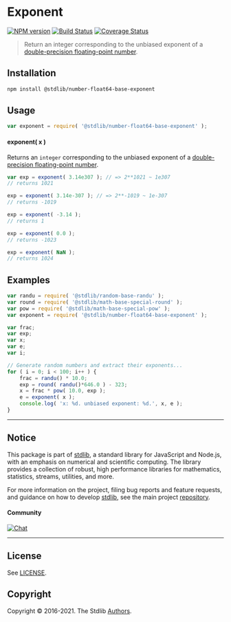 <!--

@license Apache-2.0

Copyright (c) 2018 The Stdlib Authors.

Licensed under the Apache License, Version 2.0 (the "License");
you may not use this file except in compliance with the License.
You may obtain a copy of the License at

   http://www.apache.org/licenses/LICENSE-2.0

Unless required by applicable law or agreed to in writing, software
distributed under the License is distributed on an "AS IS" BASIS,
WITHOUT WARRANTIES OR CONDITIONS OF ANY KIND, either express or implied.
See the License for the specific language governing permissions and
limitations under the License.

-->

# Exponent

[![NPM version][npm-image]][npm-url] [![Build Status][test-image]][test-url] [![Coverage Status][coverage-image]][coverage-url] <!-- [![dependencies][dependencies-image]][dependencies-url] -->

> Return an integer corresponding to the unbiased exponent of a [double-precision floating-point number][ieee754].

<section class="installation">

## Installation

```bash
npm install @stdlib/number-float64-base-exponent
```

</section>

<section class="usage">

## Usage

```javascript
var exponent = require( '@stdlib/number-float64-base-exponent' );
```

#### exponent( x )

Returns an `integer` corresponding to the unbiased exponent of a [double-precision floating-point number][ieee754].

```javascript
var exp = exponent( 3.14e307 ); // => 2**1021 ~ 1e307
// returns 1021

exp = exponent( 3.14e-307 ); // => 2**-1019 ~ 1e-307
// returns -1019

exp = exponent( -3.14 );
// returns 1

exp = exponent( 0.0 );
// returns -1023

exp = exponent( NaN );
// returns 1024
```

</section>

<!-- /.usage -->

<section class="examples">

## Examples

<!-- eslint no-undef: "error" -->

```javascript
var randu = require( '@stdlib/random-base-randu' );
var round = require( '@stdlib/math-base-special-round' );
var pow = require( '@stdlib/math-base-special-pow' );
var exponent = require( '@stdlib/number-float64-base-exponent' );

var frac;
var exp;
var x;
var e;
var i;

// Generate random numbers and extract their exponents...
for ( i = 0; i < 100; i++ ) {
    frac = randu() * 10.0;
    exp = round( randu()*646.0 ) - 323;
    x = frac * pow( 10.0, exp );
    e = exponent( x );
    console.log( 'x: %d. unbiased exponent: %d.', x, e );
}
```

</section>

<!-- /.examples -->

<!-- Section for related `stdlib` packages. Do not manually edit this section, as it is automatically populated. -->

<section class="related">

</section>

<!-- /.related -->

<!-- Section for all links. Make sure to keep an empty line after the `section` element and another before the `/section` close. -->


<section class="main-repo" >

* * *

## Notice

This package is part of [stdlib][stdlib], a standard library for JavaScript and Node.js, with an emphasis on numerical and scientific computing. The library provides a collection of robust, high performance libraries for mathematics, statistics, streams, utilities, and more.

For more information on the project, filing bug reports and feature requests, and guidance on how to develop [stdlib][stdlib], see the main project [repository][stdlib].

#### Community

[![Chat][chat-image]][chat-url]

---

## License

See [LICENSE][stdlib-license].


## Copyright

Copyright &copy; 2016-2021. The Stdlib [Authors][stdlib-authors].

</section>

<!-- /.stdlib -->

<!-- Section for all links. Make sure to keep an empty line after the `section` element and another before the `/section` close. -->

<section class="links">

[npm-image]: http://img.shields.io/npm/v/@stdlib/number-float64-base-exponent.svg
[npm-url]: https://npmjs.org/package/@stdlib/number-float64-base-exponent

[test-image]: https://github.com/stdlib-js/number-float64-base-exponent/actions/workflows/test.yml/badge.svg
[test-url]: https://github.com/stdlib-js/number-float64-base-exponent/actions/workflows/test.yml

[coverage-image]: https://img.shields.io/codecov/c/github/stdlib-js/number-float64-base-exponent/main.svg
[coverage-url]: https://codecov.io/github/stdlib-js/number-float64-base-exponent?branch=main

<!--

[dependencies-image]: https://img.shields.io/david/stdlib-js/number-float64-base-exponent.svg
[dependencies-url]: https://david-dm.org/stdlib-js/number-float64-base-exponent/main

-->

[chat-image]: https://img.shields.io/gitter/room/stdlib-js/stdlib.svg
[chat-url]: https://gitter.im/stdlib-js/stdlib/

[stdlib]: https://github.com/stdlib-js/stdlib

[stdlib-authors]: https://github.com/stdlib-js/stdlib/graphs/contributors

[stdlib-license]: https://raw.githubusercontent.com/stdlib-js/number-float64-base-exponent/main/LICENSE

[ieee754]: https://en.wikipedia.org/wiki/IEEE_754-1985

</section>

<!-- /.links -->
